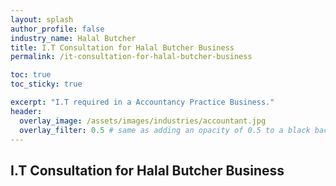 ```yaml
---
layout: splash 
author_profile: false 
industry_name: Halal Butcher
title: I.T Consultation for Halal Butcher Business
permalink: /it-consultation-for-halal-butcher-business

toc: true
toc_sticky: true

excerpt: "I.T required in a Accountancy Practice Business."
header:
  overlay_image: /assets/images/industries/accountant.jpg
  overlay_filter: 0.5 # same as adding an opacity of 0.5 to a black background
---
```


## I.T Consultation for Halal Butcher Business